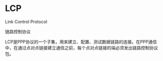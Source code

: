 # LCP

Link Control Protocol

链路控制协议

LCP是PPP协议的一个子集，用来建立、配置、测试数据链路的连接。在PPP通信中，在通过点对点链接建立通信之前，每个点对点链接的端必须发出链路控制协议包。
